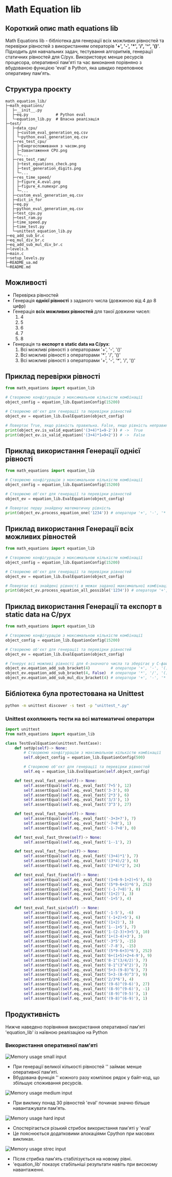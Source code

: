 # Math Equation lib

## Короткий опис math equations lib
Math Equations lib - бібліотека для генерації всіх можливих рівностей та перевірки рівностей  з використанням операторів 
**'+', '-', '*', '/', '^', '()'**. Підходить для навчальних задач, тестування алгоритмів, генерації статичних рівностей
для C/pyx. Використовує менше ресурсів процесора, оперативної пам'яті та час виконання порівняно з вбудованою функцією 
'eval' в Python, яка швидко переповнює оперативну пам'ять.

## Структура проєкту
```text
math_equation_lib/
├─math_equations/
│  ├─__init__.py
│  ├─eq.py            # Python eval
│  └─equation_lib.py  # Власна реалізація
├─test/
│  ├─data_cpu/
│  │ ├─custom_eval_generation_eq.csv
│  │ └─python_eval_generation_eq.csv
│  ├─res_test_cpu/
│  │ ├─Енергоспоживання з часом.png
│  │ ├─Завантаження CPU.png
│  │ └─...
│  ├─res_test_ram/
│  │ ├─test_equations_check.png
│  │ ├─test_generation_digits.png
│  │ └─...
│  ├─res_time_speed/
│  │ ├─figure_4.eval.png
│  │ ├─figure_4.numexpr.png
│  │ └─...
│  ├─custom_eval_generation_eq.csv
│  ├─dict_in_for
│  ├─eq.py
│  ├─python_eval_generation_eq.csv
│  ├─test_cpu.py
│  ├─test_ram.py
│  ├─time_speed.py
│  ├─time_test.py
│  └─unittest_equation_lib.py
├─eq_add_sub_br.c
├─eq_mul_div_br.c
├─eq_add_sub_mul_div_br.c
├─levels.h
├─main.c
├─setup_levels.py
├─README_ua.md
└─README.md
```

## Можливості
- Перевірка рівностей
- Генерація **однієї рівності** з заданого числа (довжиною від 4 до 8 цифр)
- Генерація **всіx можливих рівностей** для такої довжини чисел:
    1. 4
    2. 5
    3. 6
    4. 7
    5. 8
- Генерація та **експорт в static data на C/pyx**:
    1. Всі можливі рівності з операторами '+', '-', '()'
    2. Всі можливі рівності з операторами '*', '/', '()'
    3. Всі можливі рівності з операторами '+', '-', '*', '/', '()'

## Приклад перевірки рівності
```python
from math_equations import equation_lib

# Створюємо конфігурацію з максимальною кількістю комбінації
object_config = equation_lib.EquationConfig(15200)

# Створюємо об'єкт для генерації та перевірки рівностей
object_ev = equation_lib.EvalEquation(object_config)

# Повертає True, якщо рівність правильна. False, якщо рівність неправильна 
print(object_ev.is_valid_equation('(3+4)*1=9-2')) # ->  True
print(object_ev.is_valid_equation('(3+4)*1=9+2')) # ->  False
```

## Приклад використання Генерації однієї рівності
```python
from math_equations import equation_lib

# Створюємо конфігурацію з максимальною кількістю комбінації
object_config = equation_lib.EquationConfig(15200)

# Створюємо об'єкт для генерації та перевірки рівностей
object_ev = equation_lib.EvalEquation(object_config)

# Повертає першу знайдену математичну рівність
print(object_ev.process_equation_one('1234')) # оператори '+', '-', '*', '/', '^', '()'
```

## Приклад використання Генерації всіx можливих рівностей
```python
from math_equations import equation_lib

# Створюємо конфігурацію з максимальною кількістю комбінації
object_config = equation_lib.EquationConfig(15200)

# Створюємо об'єкт для генерації та перевірки рівностей
object_ev = equation_lib.EvalEquation(object_config)

# Повертає всі знайдені рівності в межах заданої максимальної комбінації операторів
print(object_ev.process_equation_all_possible('1234')) # оператори '+', '-', '*', '/', '^', '()'
```

## Приклад використання Генерації та експорт в  static data на C/pyx
```python
from math_equations import equation_lib

# Створюємо конфігурацію з максимальною кількістю комбінації
object_config = equation_lib.EquationConfig(15200)

# Створюємо об'єкт для генерації та перевірки рівностей
object_ev = equation_lib.EvalEquation(object_config)

# Генерує всі можливі рівності для 4-значного числа та зберігає у C-файлах
object_ev.equation_add_sub_bracket(4)         # оператори '+', '-', '()'
object_ev.equation_add_sub_bracket(4, False)  # оператори '*', '/', '()'
object_ev.equation_add_sub_mul_div_bracket(4) # оператори '+', '-', '*', '/', '()'
```

## Бібліотека була протестована на Unittest
```bash
python -m unittest discover -s test -p "unittest_*.py"
```

### Unittest охоплюють тести на всі математичні оператори
```python
import unittest
from math_equations import equation_lib

class TestEvalEquation(unittest.TestCase):
    def setUp(self)-> None:
        # Створюємо конфігурацію з максимальною кількістю комбінації
        self.object_config = equation_lib.EquationConfig(500)

        # Створюємо об'єкт для генерації та перевірки рівностей
        self.eq = equation_lib.EvalEquation(self.object_config)

    def test_eval_fast_one(self)-> None:
        self.assertEqual(self.eq._eval_fast('7+5'), 12)
        self.assertEqual(self.eq._eval_fast('3-3'), 0)
        self.assertEqual(self.eq._eval_fast('2*3'), 6)
        self.assertEqual(self.eq._eval_fast('3/3'), 1)
        self.assertEqual(self.eq._eval_fast('3^3'), 27)

    def test_eval_fast_two(self)-> None:
        self.assertEqual(self.eq._eval_fast('-3+3+7'), 7)
        self.assertEqual(self.eq._eval_fast('-7+8'), 1)
        self.assertEqual(self.eq._eval_fast('-1-7+8'), 0)

    def test_eval_fast_three(self)-> None:
        self.assertEqual(self.eq._eval_fast('1--1'), 2)

    def test_eval_fast_four(self)-> None:
        self.assertEqual(self.eq._eval_fast('(3+4)*1'), 7)
        self.assertEqual(self.eq._eval_fast('(3*4)/2'), 6)
        self.assertEqual(self.eq._eval_fast('(3*4)*2'), 24)

    def test_eval_fast_five(self)-> None:
        self.assertEqual(self.eq._eval_fast('(1+8-9-1+2)+5'), 6)
        self.assertEqual(self.eq._eval_fast('(5*9-6+3)*6'), 252)
        self.assertEqual(self.eq._eval_fast('(-1-7+8)'), 0)
        self.assertEqual(self.eq._eval_fast('(1+2)'), 3)
        self.assertEqual(self.eq._eval_fast('-1+5'), 4)

    def test_eval_fast_six(self) -> None:
        self.assertEqual(self.eq._eval_fast('-1-5'), -6)
        self.assertEqual(self.eq._eval_fast('(-1+2)+5'), 6)
        self.assertEqual(self.eq._eval_fast('(1+2)'), 3)
        self.assertEqual(self.eq._eval_fast('1--1+5'), 7)
        self.assertEqual(self.eq._eval_fast('1-(2-3)+3+5'), 10)
        self.assertEqual(self.eq._eval_fast('1+(3-4)+3'), 3)
        self.assertEqual(self.eq._eval_fast('-3*5'), -15)
        self.assertEqual(self.eq._eval_fast('-7-8'), -15)
        self.assertEqual(self.eq._eval_fast('(5*9-6+3)*6'), 252)
        self.assertEqual(self.eq._eval_fast('6+(1+5)+2+4-9'), 9)
        self.assertEqual(self.eq._eval_fast('8-1^(3/4/2)'), 7)
        self.assertEqual(self.eq._eval_fast('8-1^(3^4^2)'), 7)
        self.assertEqual(self.eq._eval_fast('5+3-(9-8)^6'), 7)
        self.assertEqual(self.eq._eval_fast('5+3-(8-9)^3'), 9)
        self.assertEqual(self.eq._eval_fast('2/3*6'), 4)
        self.assertEqual(self.eq._eval_fast('(9-6)^(9-6)'), 27)
        self.assertEqual(self.eq._eval_fast('(8-9)^(9-6)'), -1)
        self.assertEqual(self.eq._eval_fast('(8-9)^(9-5)'), 1)
        self.assertEqual(self.eq._eval_fast('(9-8)^(6-9)'), 1)
```

## Продуктивність

Нижче наведено порівняння використання оперативної пам'яті 'equation_lib'
із наївною реалізацією на Python

### Використання оперативної пам'яті

![Memory usage small input](test/res_test_ram/test_generation_eq_4-generation-equation-1.png)

- При генерації великої кількості рівностей '' займає менше оперативної пам'яті.
- Вбудована функція '' кожного разу компілює рядок у байт-код, що збільшує споживання ресурсів.

![Memory usage medium input](test/res_test_ram/test_generation_eq_4-generation-equation-2.png)

- При виклику понад 30 рівностей 'eval' починає значно більше навантажувати пам'ять.

![Memory usage hard input](test/res_test_ram/test_generation_eq_4-generation-equation-3.png)

- Спостерігається різький стрибок використання пам'яті у 'eval'
- Це пояснюється додатковими алокаціями Cpython при масових викликах.

![Memory usage strec input](test/res_test_ram/test_generation_eq_4-generation-equation-4.png)

- Після стрибка пам'ять стабілізується на новому рівні.
- 'equation_lib' показує стабільніші результати навіть при високому навантаженні.